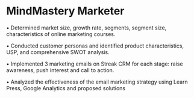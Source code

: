 # MindMastery Marketer

•	Determined market size, growth rate, segments, segment size, characteristics of online marketing courses.

•	Conducted customer personas and identified product characteristics, USP, and comprehensive SWOT analysis.

•	Implemented 3 marketing emails on Streak CRM for each stage: raise awareness, push interest and call to action.

•	Analyzed the effectiveness of the email marketing strategy using Learn Press, Google Analytics and proposed solutions
